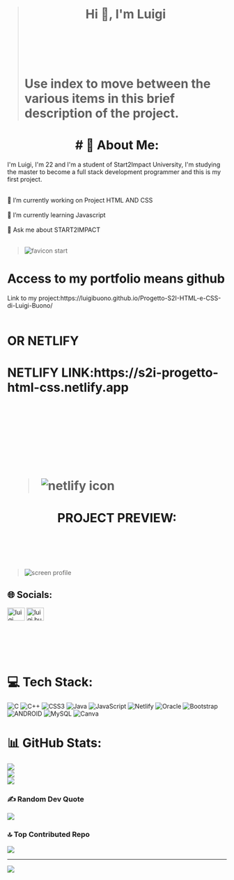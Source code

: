 > <h1 align="center">Hi 👋, I'm Luigi</h1><br><br><br><br>
> <H1> Use index to move between the various items in this brief description of the project.<BR>
<h1 align="center"># 💫 About Me:</h1>

<p>
I'm Luigi, I'm 22 and I'm a student of Start2Impact University, I'm studying the master to become a full stack development programmer and this is my first project.<p/><br<<br><br>
🔭 I’m currently working on Project HTML AND CSS<br><br>🌱 I’m currently learning Javascript<br><br>💬 Ask me about START2IMPACT<br><br>

> ![favicon start](https://user-images.githubusercontent.com/128727133/234612178-af727cd1-0aa8-4854-ae43-c97c90159cd7.png)

<h1>                                 Access to my portfolio means github</h1>                          
Link to my project:https://luigibuono.github.io/Progetto-S2I-HTML-e-CSS-di-Luigi-Buono/ <br>
<br>
<h1> OR NETLIFY <h1>
  <p>NETLIFY LINK:https://s2i-progetto-html-css.netlify.app </p><br><br><br><br>
  
  > ![netlify icon](https://user-images.githubusercontent.com/128727133/234612779-db7e7520-a9e8-458f-b08d-fcdf180c94ce.png)

  

  

<h1 align="center">PROJECT PREVIEW:</h1><br><br><br><br>
  
  
  
  
  
  
> ![screen profile](https://user-images.githubusercontent.com/128727133/234016654-f6ca9fe8-9a2c-4948-b2e1-cbaf36b2bcc1.png)


  

  

## 🌐 Socials:
<p align="left">
<a href="https://www.linkedin.com/in/luigi-buono-334b73258/" target="blank"><img align="center" src="https://raw.githubusercontent.com/rahuldkjain/github-profile-readme-generator/master/src/images/icons/Social/linked-in-alt.svg" alt="luigi buono" height="30" width="40" /></a>
<a href="https://instagram.com/luigi.buono_" target="blank"><img align="center" src="https://raw.githubusercontent.com/rahuldkjain/github-profile-readme-generator/master/src/images/icons/Social/instagram.svg" alt="luigi.buono_" height="30" width="40" /></a>
</p><br><br><br><br>

# 💻 Tech Stack:
![C](https://img.shields.io/badge/c-%2300599C.svg?style=for-the-badge&logo=c&logoColor=white) ![C++](https://img.shields.io/badge/c++-%2300599C.svg?style=for-the-badge&logo=c%2B%2B&logoColor=white) ![CSS3](https://img.shields.io/badge/css3-%231572B6.svg?style=for-the-badge&logo=css3&logoColor=white) ![Java](https://img.shields.io/badge/java-%23ED8B00.svg?style=for-the-badge&logo=java&logoColor=white) ![JavaScript](https://img.shields.io/badge/javascript-%23323330.svg?style=for-the-badge&logo=javascript&logoColor=%23F7DF1E) ![Netlify](https://img.shields.io/badge/netlify-%23000000.svg?style=for-the-badge&logo=netlify&logoColor=#00C7B7) ![Oracle](https://img.shields.io/badge/Oracle-F80000?style=for-the-badge&logo=oracle&logoColor=white) ![Bootstrap](https://img.shields.io/badge/bootstrap-%23563D7C.svg?style=for-the-badge&logo=bootstrap&logoColor=white) ![ANDROID](https://img.shields.io/badge/android-%2320232a.svg?style=for-the-badge&logo=android&logoColor=%a4c639) ![MySQL](https://img.shields.io/badge/mysql-%2300f.svg?style=for-the-badge&logo=mysql&logoColor=white) ![Canva](https://img.shields.io/badge/Canva-%2300C4CC.svg?style=for-the-badge&logo=Canva&logoColor=white)
# 📊 GitHub Stats:
![](https://github-readme-stats.vercel.app/api?username=luigibuono&theme=algolia&hide_border=false&include_all_commits=false&count_private=false)<br/>
![](https://github-readme-streak-stats.herokuapp.com/?user=luigibuono&theme=algolia&hide_border=false)<br/>
![](https://github-readme-stats.vercel.app/api/top-langs/?username=luigibuono&theme=algolia&hide_border=false&include_all_commits=false&count_private=false&layout=compact)

### ✍️ Random Dev Quote
![](https://quotes-github-readme.vercel.app/api?type=horizontal&theme=merko)

### 🔝 Top Contributed Repo
![](https://github-contributor-stats.vercel.app/api?username=luigibuono&limit=5&theme=dark&combine_all_yearly_contributions=true)

---
[![](https://visitcount.itsvg.in/api?id=luigibuono&icon=0&color=1)](https://visitcount.itsvg.in)

<!-- Proudly created with GPRM ( https://gprm.itsvg.in ) -->

